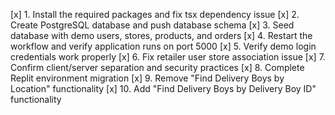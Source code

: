 [x] 1. Install the required packages and fix tsx dependency issue
[x] 2. Create PostgreSQL database and push database schema 
[x] 3. Seed database with demo users, stores, products, and orders
[x] 4. Restart the workflow and verify application runs on port 5000
[x] 5. Verify demo login credentials work properly
[x] 6. Fix retailer user store association issue
[x] 7. Confirm client/server separation and security practices
[x] 8. Complete Replit environment migration
[x] 9. Remove "Find Delivery Boys by Location" functionality
[x] 10. Add "Find Delivery Boys by Delivery Boy ID" functionality